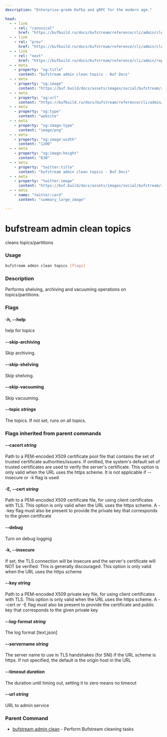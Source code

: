 ```yaml
---
description: "Enterprise-grade Kafka and gRPC for the modern age."

head:
  - - link
    - rel: "canonical"
      href: "https://bufbuild.ru/docs/bufstream/reference/cli/admin/clean/topics/"
  - - link
    - rel: "prev"
      href: "https://bufbuild.ru/docs/bufstream/reference/cli/admin/clean/storage/"
  - - link
    - rel: "next"
      href: "https://bufbuild.ru/docs/bufstream/reference/cli/admin/repair/"
  - - meta
    - property: "og:title"
      content: "bufstream admin clean topics - Buf Docs"
  - - meta
    - property: "og:image"
      content: "https://buf.build/docs/assets/images/social/bufstream/reference/cli/admin/clean/topics.png"
  - - meta
    - property: "og:url"
      content: "https://bufbuild.ru/docs/bufstream/reference/cli/admin/clean/topics/"
  - - meta
    - property: "og:type"
      content: "website"
  - - meta
    - property: "og:image:type"
      content: "image/png"
  - - meta
    - property: "og:image:width"
      content: "1200"
  - - meta
    - property: "og:image:height"
      content: "630"
  - - meta
    - property: "twitter:title"
      content: "bufstream admin clean topics - Buf Docs"
  - - meta
    - property: "twitter:image"
      content: "https://buf.build/docs/assets/images/social/bufstream/reference/cli/admin/clean/topics.png"
  - - meta
    - name: "twitter:card"
      content: "summary_large_image"

---
```


# bufstream admin clean topics

cleans topics/partitions

### Usage

```sh
bufstream admin clean topics [flags]
```

### Description

Performs shelving, archiving and vacuuming operations on topics/partitions.

### Flags

#### \-h, --help

help for topics

#### \--skip-archiving

Skip archiving.

#### \--skip-shelving

Skip shelving.

#### \--skip-vacuuming

Skip vacuuming.

#### \--topic _strings_

The topics. If not set, runs on all topics.

### Flags inherited from parent commands

#### \--cacert _string_

Path to a PEM-encoded X509 certificate pool file that contains the set of trusted certificate authorities/issuers. If omitted, the system's default set of trusted certificates are used to verify the server's certificate. This option is only valid when the URL uses the https scheme. It is not applicable if --insecure or -k flag is used

#### \-E, --cert _string_

Path to a PEM-encoded X509 certificate file, for using client certificates with TLS. This option is only valid when the URL uses the https scheme. A --key flag must also be present to provide the private key that corresponds to the given certificate

#### \--debug

Turn on debug logging

#### \-k, --insecure

If set, the TLS connection will be insecure and the server's certificate will NOT be verified. This is generally discouraged. This option is only valid when the URL uses the https scheme

#### \--key _string_

Path to a PEM-encoded X509 private key file, for using client certificates with TLS. This option is only valid when the URL uses the https scheme. A --cert or -E flag must also be present to provide the certificate and public key that corresponds to the given private key

#### \--log-format _string_

The log format \[text,json\]

#### \--servername _string_

The server name to use in TLS handshakes (for SNI) if the URL scheme is https. If not specified, the default is the origin host in the URL

#### \--timeout _duration_

The duration until timing out, setting it to zero means no timeout

#### \--url _string_

URL to admin service

### Parent Command

- [bufstream admin clean](../) - Perform Bufstream cleaning tasks
